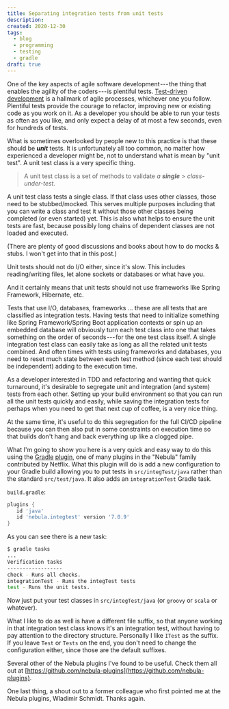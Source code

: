 ```yaml
---
title: Separating integration tests from unit tests
description:
created: 2020-12-30
tags:
  - blog
  - programming
  - testing
  - gradle
draft: true
---
```


One of the key aspects of agile software development --- the thing that
enables the agility of the coders --- is plentiful tests.
[Test-driven development](https://en.wikipedia.org/wiki/Test-driven_development)
is a hallmark of agile processes,
whichever one you follow. Plentiful tests provide the courage to
refactor, improving new or existing code as you work on it. As a
developer you should be able to run your tests as often as you like, and
only expect a delay of at most a few seconds, even for hundreds of
tests.

What is sometimes overlooked by people new to this practice is that
these should be **_unit_** tests. It is unfortunately all too common, no
matter how experienced a developer might be, not to understand what is
mean by "unit test". A unit test class is a very specific thing.

> A unit test class is a set of methods to validate _a_ **_single_** > _class-under-test._

A unit test class tests a single class. If that class uses other
classes, those need to be stubbed/mocked. This serves multiple purposes
including that you can write a class and test it without those other
classes being completed (or even started) yet. This is also what helps
to ensure the unit tests are fast, because possibly long chains of
dependent classes are not loaded and executed.

(There are plenty of good discussions and books about how to do mocks &
stubs. I won't get into that in this post.)

Unit tests should not do I/O either, since it's slow. This includes
reading/writing files, let alone sockets or databases or what have you.

And it certainly means that unit tests should not use frameworks like
Spring Framework, Hibernate, etc.

Tests that use I/O, databases, frameworks ... these are all tests that
are classified as integration tests. Having tests that need to
initialize something like Spring Framework/Spring Boot application
contexts or spin up an embedded database will obviously turn each test
class into one that takes something on the order of seconds --- for the
one test class itself. A single integration test class can easily take
as long as all the related unit tests combined. And often times with
tests using frameworks and databases, you need to reset much state
between each test method (since each test should be independent) adding
to the execution time.

As a developer interested in TDD and refactoring and wanting that quick
turnaround, it's desirable to segregate unit and integration (and
system) tests from each other. Setting up your build environment so that
you can run all the unit tests quickly and easily, while saving the
integration tests for perhaps when you need to get that next cup of
coffee, is a very nice thing.

At the same time, it's useful to do this segregation for the full CI/CD
pipeline because you can then also put in some constraints on execution
time so that builds don't hang and back everything up like a clogged
pipe.

What I'm going to show you here is a very quick and easy way to do this
using the [Gradle](https://gradle.org/)
[plugin](https://github.com/nebula-plugins/nebula-project-plugin),
one of many plugins in the "Nebula"
family contributed by Netflix. What this plugin will do is add a new
configuration to your Gradle build allowing you to put tests in
`src/integTest/java` rather than the standard `src/test/java`. It also adds an
`integrationTest` Gradle task.

`build.gradle`:

```groovy
plugins {
   id 'java'
   id 'nebula.integtest' version '7.0.9'
}
```

As you can see there is a new task:

```bash
$ gradle tasks
...
Verification tasks
------------------
check - Runs all checks.
integrationTest - Runs the integTest tests
test - Runs the unit tests.
```

Now just put your test classes in `src/integTest/java` (or `groovy` or
`scala` or whatever).

What I like to do as well is have a different file suffix, so that
anyone working in that integration test class knows it's an integration
test, without having to pay attention to the directory structure.
Personally I like `ITest` as the suffix.
If you leave `Test` or `Tests` on the end, you don't need to
change the configuration either, since those are the default suffixes.

Several other of the Nebula plugins I've found to be useful. Check them
all out at
[https://github.com/nebula-plugins](https://github.com/nebula-plugins).

One last thing, a shout out to a former colleague who first pointed me
at the Nebula plugins, Wladimir Schmidt. Thanks again.
